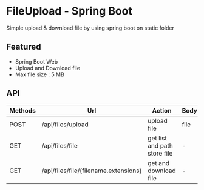 # FileUpload - Spring Boot
Simple upload & download file by using spring boot on static folder

## Featured
- Spring Boot Web
- Upload and Download file
- Max file size : 5 MB

## API
Methods | Url | Action | Body |
--- | --- | --- | --- |
| POST | /api/files/upload | upload file | file |
| GET | /api/files/file | get list and path store file | - |
| GET | /api/files/file/{filename.extensions} | get and download file | - |
